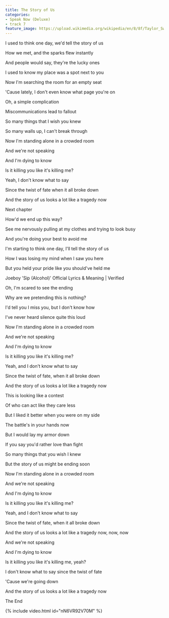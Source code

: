 ```yaml
---
title: The Story of Us
categories:
- Speak Now (Deluxe)
- track 7
feature_image: https://upload.wikimedia.org/wikipedia/en/8/8f/Taylor_Swift_-_Speak_Now_cover.png
--- 
```

I used to think one day, we'd tell the story of us

How we met, and the sparks flew instantly

And people would say, they're the lucky ones

I used to know my place was a spot next to you

Now I'm searching the room for an empty seat

'Cause lately, I don't even know what page you're on

Oh, a simple complication

Miscommunications lead to fallout

So many things that I wish you knew

So many walls up, I can't break through

Now I'm standing alone in a crowded room

And we're not speaking

And I'm dying to know

Is it killing you like it's killing me?

Yeah, I don't know what to say

Since the twist of fate when it all broke down

And the story of us looks a lot like a tragedy now

Next chapter

How'd we end up this way?

See me nervously pulling at my clothes and trying to look busy

And you're doing your best to avoid me

I'm starting to think one day, I'll tell the story of us

How I was losing my mind when I saw you here

But you held your pride like you should've held me

Joeboy 'Sip (Alcohol)' Official Lyrics & Meaning | Verified

Oh, I'm scared to see the ending

Why are we pretending this is nothing?

I'd tell you I miss you, but I don't know how

I've never heard silence quite this loud

Now I'm standing alone in a crowded room

And we're not speaking

And I'm dying to know

Is it killing you like it's killing me?

Yeah, and I don't know what to say

Since the twist of fate, when it all broke down

And the story of us looks a lot like a tragedy now

This is looking like a contest

Of who can act like they care less

But I liked it better when you were on my side

The battle's in your hands now

But I would lay my armor down

If you say you'd rather love than fight

So many things that you wish I knew

But the story of us might be ending soon

Now I'm standing alone in a crowded room

And we're not speaking

And I'm dying to know

Is it killing you like it's killing me?

Yeah, and I don't know what to say

Since the twist of fate, when it all broke down

And the story of us looks a lot like a tragedy now, now, now

And we're not speaking

And I'm dying to know

Is it killing you like it's killing me, yeah?

I don't know what to say since the twist of fate

'Cause we're going down

And the story of us looks a lot like a tragedy now

The End

{% include video.html id="nN6VR92V70M" %}

